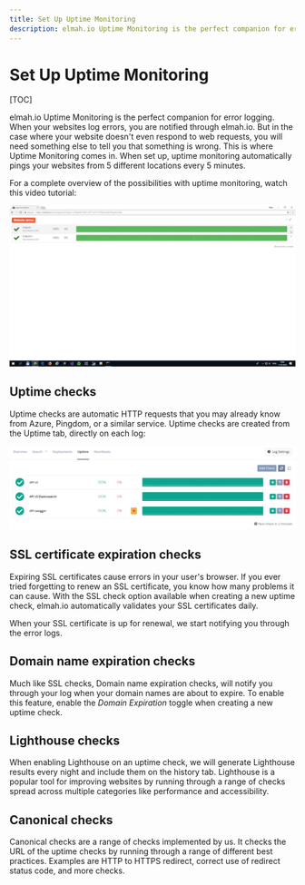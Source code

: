 ```yaml
---
title: Set Up Uptime Monitoring
description: elmah.io Uptime Monitoring is the perfect companion for error logging. Learn about how to configure multi-region uptime checks in elmah.io.
---
```


# Set Up Uptime Monitoring

[TOC]

elmah.io Uptime Monitoring is the perfect companion for error logging. When your websites log errors, you are notified through elmah.io. But in the case where your website doesn't even respond to web requests, you will need something else to tell you that something is wrong. This is where Uptime Monitoring comes in. When set up, uptime monitoring automatically pings your websites from 5 different locations every 5 minutes.

For a complete overview of the possibilities with uptime monitoring, watch this video tutorial:

<a class="video-box" data-fancybox="" href="https://www.youtube.com/watch?v=EZ9iNfB9Blw&amp;autoplay=1&amp;rel=0" title="uptime-monitoring">
  <img class="no-lightbox" src="../images/tour/uptime-monitoring.jpg" alt="uptime-monitoring" />
  <i class="fad fa-play-circle"></i>
</a>

## Uptime checks

Uptime checks are automatic HTTP requests that you may already know from Azure, Pingdom, or a similar service. Uptime checks are created from the Uptime tab, directly on each log:

![Uptime checks](images/uptime-checks.png)

## SSL certificate expiration checks

Expiring SSL certificates cause errors in your user's browser. If you ever tried forgetting to renew an SSL certificate, you know how many problems it can cause. With the SSL check option available when creating a new uptime check, elmah.io automatically validates your SSL certificates daily.

When your SSL certificate is up for renewal, we start notifying you through the error logs.

## Domain name expiration checks

Much like SSL checks, Domain name expiration checks, will notify you through your log when your domain names are about to expire. To enable this feature, enable the *Domain Expiration* toggle when creating a new uptime check.

## Lighthouse checks

When enabling Lighthouse on an uptime check, we will generate Lighthouse results every night and include them on the history tab. Lighthouse is a popular tool for improving websites by running through a range of checks spread across multiple categories like performance and accessibility.

## Canonical checks

Canonical checks are a range of checks implemented by us. It checks the URL of the uptime checks by running through a range of different best practices. Examples are HTTP to HTTPS redirect, correct use of redirect status code, and more checks.